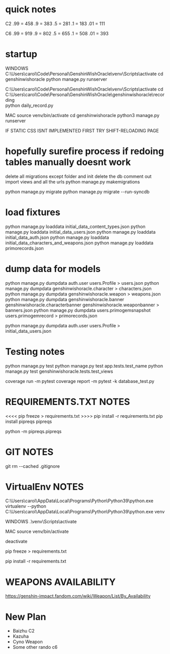 # quick notes

C2
.99 = 458
.9 = 383
.5 = 281
.1 = 183
.01 = 111

C6
.99 = 919
.9 = 802
.5 = 655
.1 = 508
.01 = 393

# startup

WINDOWS
C:\Users\carol\Code\Personal\GenshinWishOracle\venv\Scripts\activate
cd genshinwishoracle
python manage.py runserver

C:\Users\carol\Code\Personal\GenshinWishOracle\venv\Scripts\activate
cd C:\Users\carol\Code\Personal\GenshinWishOracle\genshinwishoracle\recording\
python daily_record.py

MAC
source venv/bin/activate
cd genshinwishoracle
python3 manage.py runserver

IF STATIC CSS ISNT IMPLEMENTED FIRST TRY SHIFT-RELOADING PAGE

# hopefully surefire process if redoing tables manually doesnt work

delete all migrations except folder and init
delete the db
comment out import views and all the urls
python manage.py makemigrations
<!-- python manage.py migrate --fake -->
python manage.py migrate
python manage.py migrate --run-syncdb

# load fixtures

python manage.py loaddata initial_data_content_types.json
python manage.py loaddata initial_data_users.json
python manage.py loaddata initial_data_auth.json
python manage.py loaddata initial_data_characters_and_weapons.json
python manage.py loaddata primorecords.json

# dump data for models

python manage.py dumpdata auth.user users.Profile > users.json
python manage.py dumpdata genshinwishoracle.character > characters.json
python manage.py dumpdata genshinwishoracle.weapon > weapons.json
python manage.py dumpdata genshinwishoracle.banner genshinwishoracle.characterbanner genshinwishoracle.weaponbanner > banners.json
python manage.py dumpdata users.primogemsnapshot users.primogemrecord > primorecords.json

python manage.py dumpdata auth.user users.Profile > initial_data_users.json

# Testing notes

python manage.py test
python manage.py test app.tests.test_name
python manage.py test genshinwishoracle.tests.test_views

coverage run -m pytest
coverage report -m
pytest -k database_test.py

# REQUIREMENTS.TXT NOTES

<<<< pip freeze > requirements.txt >>>>
pip install -r requirements.txt
pip install pipreqs
pipreqs

python -m  pipreqs.pipreqs

# GIT NOTES

git rm --cached .gitignore

# VirtualEnv NOTES

C:\Users\carol\AppData\Local\Programs\Python\Python39\python.exe
virtualenv --python C:\Users\carol\AppData\Local\Programs\Python\Python39\python.exe venv
<!-- virtualenv --python  venv -->

WINDOWS
.\venv\Scripts\activate

MAC
source venv/bin/activate

deactivate

pip freeze > requirements.txt

pip install -r requirements.txt

# WEAPONS AVAILABILITY

<https://genshin-impact.fandom.com/wiki/Weapon/List/By_Availability>

# New Plan

- Baizhu C2
- Kazuha
- Cyno Weapon
- Some other rando c6
